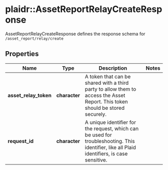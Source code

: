 # plaidr::AssetReportRelayCreateResponse

AssetReportRelayCreateResponse defines the response schema for `/asset_report/relay/create`

## Properties
Name | Type | Description | Notes
------------ | ------------- | ------------- | -------------
**asset_relay_token** | **character** | A token that can be shared with a third party to allow them to access the Asset Report. This token should be stored securely. | 
**request_id** | **character** | A unique identifier for the request, which can be used for troubleshooting. This identifier, like all Plaid identifiers, is case sensitive. | 



